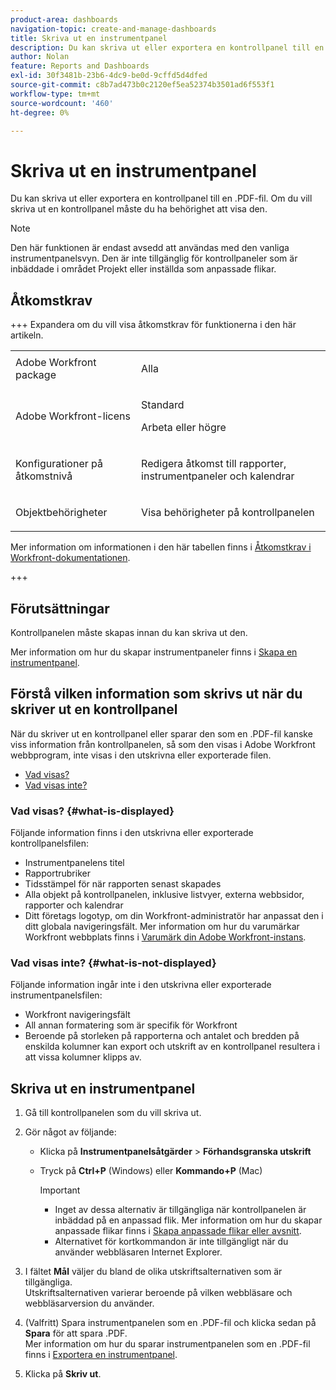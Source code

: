 ```yaml
---
product-area: dashboards
navigation-topic: create-and-manage-dashboards
title: Skriva ut en instrumentpanel
description: Du kan skriva ut eller exportera en kontrollpanel till en .PDF-fil. Om du vill skriva ut en kontrollpanel måste du ha behörighet att visa den.
author: Nolan
feature: Reports and Dashboards
exl-id: 30f3481b-23b6-4dc9-be0d-9cffd5d4dfed
source-git-commit: c8b7ad473b0c2120ef5ea52374b3501ad6f553f1
workflow-type: tm+mt
source-wordcount: '460'
ht-degree: 0%

---
```


# Skriva ut en instrumentpanel

<!-- Audited: 1/2025 -->

Du kan skriva ut eller exportera en kontrollpanel till en .PDF-fil. Om du vill skriva ut en kontrollpanel måste du ha behörighet att visa den.

>[!NOTE]
>
>Den här funktionen är endast avsedd att användas med den vanliga instrumentpanelsvyn. Den är inte tillgänglig för kontrollpaneler som är inbäddade i området Projekt eller inställda som anpassade flikar.

## Åtkomstkrav

+++ Expandera om du vill visa åtkomstkrav för funktionerna i den här artikeln. 

<table style="table-layout:auto"> 
 <col> 
 <col> 
 <tbody> 
  <tr> 
   <td role="rowheader">Adobe Workfront package</td> 
   <td> <p>Alla</p> </td> 
  </tr> 
  <tr> 
   <td role="rowheader">Adobe Workfront-licens</td> 
   <td> 
      <p>Standard</p>
      <p>Arbeta eller högre</p>
   </td> 
  </tr> 
  <tr> 
   <td role="rowheader">Konfigurationer på åtkomstnivå</td> 
   <td> <p>Redigera åtkomst till rapporter, instrumentpaneler och kalendrar</p></td> 
  </tr>  
  <tr> 
   <td role="rowheader">Objektbehörigheter</td> 
   <td> <p>Visa behörigheter på kontrollpanelen</p> </td> 
  </tr> 
 </tbody> 
</table>

Mer information om informationen i den här tabellen finns i [Åtkomstkrav i Workfront-dokumentationen](/help/quicksilver/administration-and-setup/add-users/access-levels-and-object-permissions/access-level-requirements-in-documentation.md).

+++

## Förutsättningar

Kontrollpanelen måste skapas innan du kan skriva ut den.

Mer information om hur du skapar instrumentpaneler finns i [Skapa en instrumentpanel](../../../reports-and-dashboards/dashboards/creating-and-managing-dashboards/create-dashboard.md).

## Förstå vilken information som skrivs ut när du skriver ut en kontrollpanel

När du skriver ut en kontrollpanel eller sparar den som en .PDF-fil kanske viss information från kontrollpanelen, så som den visas i Adobe Workfront webbprogram, inte visas i den utskrivna eller exporterade filen.

* [Vad visas?](#what-is-displayed)
* [Vad visas inte?](#what-is-not-displayed)

### Vad visas? {#what-is-displayed}

Följande information finns i den utskrivna eller exporterade kontrollpanelsfilen:

* Instrumentpanelens titel
* Rapportrubriker
* Tidsstämpel för när rapporten senast skapades
* Alla objekt på kontrollpanelen, inklusive listvyer, externa webbsidor, rapporter och kalendrar
* Ditt företags logotyp, om din Workfront-administratör har anpassat den i ditt globala navigeringsfält. Mer information om hur du varumärkar Workfront webbplats finns i [Varumärk din Adobe Workfront-instans](../../../administration-and-setup/customize-workfront/brand-workfront/brand-your-workfront-instance.md).

### Vad visas inte? {#what-is-not-displayed}

Följande information ingår inte i den utskrivna eller exporterade instrumentpanelsfilen:

* Workfront navigeringsfält
* All annan formatering som är specifik för Workfront
* Beroende på storleken på rapporterna och antalet och bredden på enskilda kolumner kan export och utskrift av en kontrollpanel resultera i att vissa kolumner klipps av.

## Skriva ut en instrumentpanel

1. Gå till kontrollpanelen som du vill skriva ut.
1. Gör något av följande:

   * Klicka på **Instrumentpanelsåtgärder** > **Förhandsgranska utskrift**

   * Tryck på **Ctrl+P** (Windows) eller **Kommando+P** (Mac)

     >[!IMPORTANT]
     >
     >* Inget av dessa alternativ är tillgängliga när kontrollpanelen är inbäddad på en anpassad flik. Mer information om hur du skapar anpassade flikar finns i [Skapa anpassade flikar eller avsnitt](../../../workfront-basics/manage-your-account-and-profile/configuring-your-user-profile/create-custom-tabs.md).
     >* Alternativet för kortkommandon är inte tillgängligt när du använder webbläsaren Internet Explorer.

1. I fältet **Mål** väljer du bland de olika utskriftsalternativen som är tillgängliga.\
   Utskriftsalternativen varierar beroende på vilken webbläsare och webbläsarversion du använder.

1. (Valfritt) Spara instrumentpanelen som en .PDF-fil och klicka sedan på **Spara** för att spara .PDF.\
   Mer information om hur du sparar instrumentpanelen som en .PDF-fil finns i [Exportera en instrumentpanel](../../../reports-and-dashboards/dashboards/creating-and-managing-dashboards/export-dashboard.md).

1. Klicka på **Skriv ut**.
